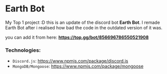 # Earth Bot

My Top 1 project :D this is an update of the discord bot **Earth Bot**.
I remade Earth Bot after i realised how bad the code in the outdated version of it was.

you can add it from here: **https://top.gg/bot/856696786550521908**

### Technologies:
  * `Discord.js`: https://www.npmjs.com/package/discord.js
  * `MongoDB/Mongoose`: https://www.npmjs.com/package/mongoose
